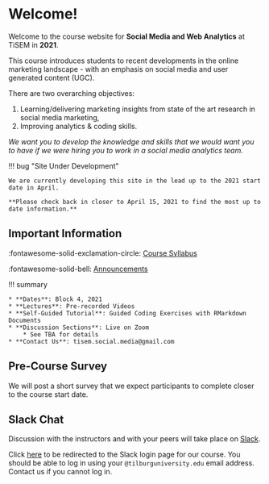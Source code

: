 # Welcome!

Welcome to the course website for **Social Media and Web Analytics** at TiSEM in **2021**.

This course introduces students to recent developments in the online marketing landscape - with an emphasis on social media and user generated content (UGC).

There are two overarching objectives:

1. Learning/delivering marketing insights from state of the art research in social media marketing,
2. Improving analytics & coding skills.

*We want you to develop the knowledge and skills that we would want you to have if we were hiring you to work in a social media analytics team.*

!!! bug "Site Under Development"

    We are currently developing this site in the lead up to the 2021 start date in April.
    
    **Please check back in closer to April 15, 2021 to find the most up to date information.**

## Important Information

:fontawesome-solid-exclamation-circle: [Course Syllabus](assets/syllabus.pdf)

:fontawesome-solid-bell: [Announcements](./announcements)

!!! summary

    * **Dates**: Block 4, 2021
    * **Lectures**: Pre-recorded Videos
    * **Self-Guided Tutorial**: Guided Coding Exercises with RMarkdown Documents
    * **Discussion Sections**: Live on Zoom
        * See TBA for details
    * **Contact Us**: tisem.social.media@gmail.com

## Pre-Course Survey

We will post a short survey that we expect participants to complete closer to the course start date.
<!-- Please fill out the pre-course survey before the course begins. -->

<!-- [![](https://img.icons8.com/cotton/64/000000/survey.png){: style="width:38px"}](https://forms.gle/5bB3ncpmkNwfQ34F7) [Pre-Course Survey](https://forms.gle/5bB3ncpmkNwfQ34F7) -->

## Slack Chat

Discussion with the instructors and with your peers will take place on [Slack](https://slack.com/).

Click [here]() to be redirected to the Slack login page for our course.
You should be able to log in using your `@tilburguniversity.edu` email address.
Contact us if you cannot log in.
